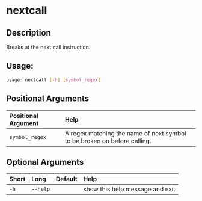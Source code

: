 



# nextcall

## Description


Breaks at the next call instruction.
## Usage:


```bash
usage: nextcall [-h] [symbol_regex]

```
## Positional Arguments

|Positional Argument|Help|
| :--- | :--- |
|`symbol_regex`|A regex matching the name of next symbol to be broken on before calling.|

## Optional Arguments

|Short|Long|Default|Help|
| :--- | :--- | :--- | :--- |
|`-h`|`--help`||show this help message and exit|
